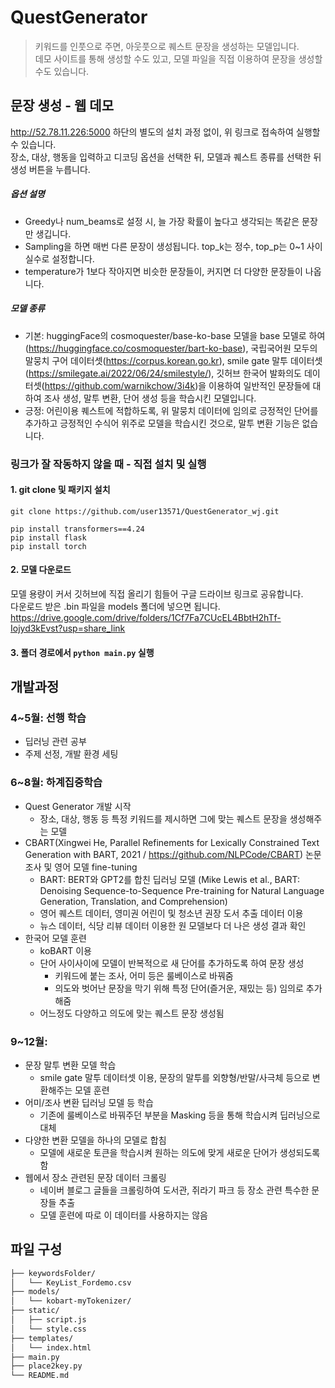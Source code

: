 # QuestGenerator
> 키워드를 인풋으로 주면, 아웃풋으로 퀘스트 문장을 생성하는 모델입니다. <br>
> 데모 사이트를 통해 생성할 수도 있고, 모델 파일을 직접 이용하여 문장을 생성할 수도 있습니다.

## 문장 생성 - 웹 데모
http://52.78.11.226:5000
하단의 별도의 설치 과정 없이, 위 링크로 접속하여 실행할 수 있습니다.<br>
장소, 대상, 행동을 입력하고 디코딩 옵션을 선택한 뒤, 모델과 퀘스트 종류를 선택한 뒤 생성 버튼을 누릅니다.
##### 옵션 설명
- Greedy나 num_beams로 설정 시, 늘 가장 확률이 높다고 생각되는 똑같은 문장만 생깁니다.
- Sampling을 하면 매번 다른 문장이 생성됩니다. top_k는 정수, top_p는 0~1 사이 실수로 설정합니다.
- temperature가 1보다 작아지면 비슷한 문장들이, 커지면 더 다양한 문장들이 나옵니다.

##### 모델 종류
- 기본: huggingFace의 cosmoquester/base-ko-base 모델을 base 모델로 하여(https://huggingface.co/cosmoquester/bart-ko-base), 국립국어원 모두의 말뭉치 구어 데이터셋(https://corpus.korean.go.kr), smile gate 말투 데이터셋(https://smilegate.ai/2022/06/24/smilestyle/), 깃허브 한국어 발화의도 데이터셋(https://github.com/warnikchow/3i4k)을 이용하여 일반적인 문장들에 대하여 조사 생성, 말투 변환, 단어 생성 등을 학습시킨 모델입니다.
- 긍정:  어린이용 퀘스트에 적합하도록, 위 말뭉치 데이터에 임의로 긍정적인 단어를 추가하고 긍정적인 수식어 위주로 모델을 학습시킨 것으로, 말투 변환 기능은 없습니다.
### 링크가 잘 작동하지 않을 때 - 직접 설치 및 실행
#### 1. git clone 및 패키지 설치
``` git clone https://github.com/user13571/QuestGenerator_wj.git ```
```
pip install transformers==4.24
pip install flask
pip install torch
```
#### 2. 모델 다운로드
모델 용량이 커서 깃허브에 직접 올리기 힘들어 구글 드라이브 링크로 공유합니다. <br>
다운로드 받은 .bin 파일을 models 폴더에 넣으면 됩니다.<br>
https://drive.google.com/drive/folders/1Cf7Fa7CUcEL4BbtH2hTf-Iojyd3kEvst?usp=share_link

#### 3. 폴더 경로에서 ```python main.py``` 실행

## 개발과정
### 4~5월: 선행 학습
- 딥러닝 관련 공부
- 주제 선정, 개발 환경 세팅
### 6~8월: 하계집중학습
- Quest Generator 개발 시작
    - 장소, 대상, 행동 등 특정 키워드를 제시하면 그에 맞는 퀘스트 문장을 생성해주는 모델
- CBART(Xingwei He, Parallel Refinements for Lexically Constrained Text Generation with BART, 2021 / https://github.com/NLPCode/CBART) 논문 조사 및 영어 모델 fine-tuning
    - BART: BERT와 GPT2를 합친 딥러닝 모델 (Mike Lewis et al., BART: Denoising Sequence-to-Sequence Pre-training for Natural Language Generation, Translation, and Comprehension)
    - 영어 퀘스트 데이터, 영미권 어린이 및 청소년 권장 도서 추출 데이터 이용
    - 뉴스 데이터, 식당 리뷰 데이터 이용한 원 모델보다 더 나은 생성 결과 확인
- 한국어 모델 훈련
    - koBART 이용
    - 단어 사이사이에 모델이 반복적으로 새 단어를 추가하도록 하여 문장 생성
        - 키워드에 붙는 조사, 어미 등은 룰베이스로 바꿔줌
        - 의도와 벗어난 문장을 막기 위해 특정 단어(즐거운, 재밌는 등) 임의로 추가해줌
    - 어느정도 다양하고 의도에 맞는 퀘스트 문장 생성됨
### 9~12월: 
- 문장 말투 변환 모델 학습
    - smile gate 말투 데이터셋 이용, 문장의 말투를 외향형/반말/사극체 등으로 변환해주는 모델 훈련
- 어미/조사 변환 딥러닝 모델 등 학습
    - 기존에 룰베이스로 바꿔주던 부분을 Masking 등을 통해 학습시켜 딥러닝으로 대체
- 다양한 변환 모델을 하나의 모델로 합침
    - 모델에 새로운 토큰을 학습시켜 원하는 의도에 맞게 새로운 단어가 생성되도록 함
- 웹에서 장소 관련된 문장 데이터 크롤링
    - 네이버 블로그 글들을 크롤링하여 도서관, 쥐라기 파크 등 장소 관련 특수한 문장들 추출
    - 모델 훈련에 따로 이 데이터를 사용하지는 않음

## 파일 구성
```bash
├── keywordsFolder/
│   └── KeyList_Fordemo.csv
├── models/
│   └── kobart-myTokenizer/
├── static/
│   ├── script.js
│   └── style.css
├── templates/
│   └── index.html
├── main.py
├── place2key.py
└── README.md
```
